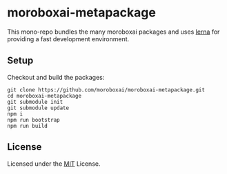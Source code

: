 # moroboxai-metapackage

This mono-repo bundles the many moroboxai packages and uses [lerna](https://github.com/lerna/lerna) for providing a fast development environment.

## Setup

Checkout and build the packages:

```
git clone https://github.com/moroboxai/moroboxai-metapackage.git
cd moroboxai-metapackage
git submodule init
git submodule update
npm i
npm run bootstrap
npm run build
```

## License

Licensed under the [MIT](https://github.com/moroboxai/moroboxai-metapackage/blob/main/LICENSE) License.
